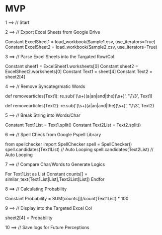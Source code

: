 # MVP

1 ==> // Start 

2 ==> // Export Excel Sheets from Google Drive

Constant ExcelSheet1 = load_workbook(Sample1.csv, use_iterators=True)
Constant ExcelSheet2 = load_workbook(Sample2.csv, use_iterators=True)

3 ==> // Parse Excel Sheets into the Targated Row/Col

Constant sheet1 = ExcelSheet1.worksheets[0]
Constant sheet2 = ExcelSheet2.worksheets[0]
Constant Text1 = sheet[4]
Constant Text2 = sheet2[4]

4 ==> // Remove Syncategrmatic Words

def removearticles(Text1):
  re.sub('(\s+)(a|an|and|the)(\s+)', '\1\3', Text1)
  
def removearticles(Text2):
  re.sub('(\s+)(a|an|and|the)(\s+)', '\1\3', Text2)  

5 ==> // Break String into Words/Char

Constant Text1List = Text1.split()
Constant Text2List = Text2.split()

6 ==> // Spell Check from Google Pspell Library 

from spellchecker import SpellChecker
spell = SpellChecker()
spell.candidates(Text1List) // Auto Looping
spell.candidates(Text2List) // Auto Looping

7 ==> // Compare Char/Words to Generate Logics

For Text1List as List
  Constant counts[] = similar_text(Text1List[List],Text2List[List])
Endfor

8 ==> // Calculating Probability

Constant Probability = SUM(counts[])/count(Text1List) * 100

9 ==> // Display into the Targeted Excel Col

sheet2[4] = Probability

10 ==> // Save logs for Future Perceptions 
